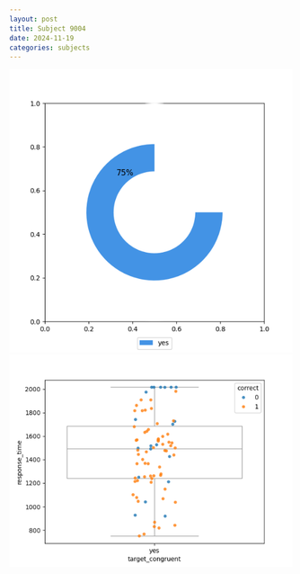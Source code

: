 ```yaml
---
layout: post
title: Subject 9004
date: 2024-11-19
categories: subjects
---
```


![](data/9004/run-20/9004_accuracy_target_congruence.png)
![](data/9004/run-20/9004_rt_congruence.png)
